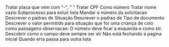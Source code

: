 Tratar placa que vem com "-", " "
Tratar CPF Como número
Tratar nome vazio
Subprocesso para exluir lista
Mandar o número da solicitacao
Descrever o padrao de Situação
Descrever o padrao de Tipo de documento
Descrever o valor permitido para situação que for uma criança de colo como passageiro
observacao: O número deve ficar a esquerda e como str. Descobrir como o campo deve sempre ser str
Não está fechando a pagina inicial
Quando erra passa para outra lista
